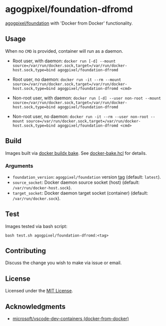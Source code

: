 # agogpixel/foundation-dfromd

[agogpixel/foundation](https://github.com/agogpixel/foundation) with 'Docker from Docker' functionality.

## Usage

When no `CMD` is provided, container will run as a daemon.

- Root user, with daemon: `docker run [-d] --mount source=/var/run/docker.sock,target=/var/run/docker-host.sock,type=bind agogpixel/foundation-dfromd`
- Root user, no daemon: `docker run -it --rm --mount source=/var/run/docker.sock,target=/var/run/docker-host.sock,type=bind agogpixel/foundation-dfromd <cmd>`

- Non-root user, with daemon: `docker run [-d] --user non-root --mount source=/var/run/docker.sock,target=/var/run/docker-host.sock,type=bind agogpixel/foundation-dfromd`
- Non-root user, no daemon: `docker run -it --rm --user non-root --mount source=/var/run/docker.sock,target=/var/run/docker-host.sock,type=bind agogpixel/foundation-dfromd <cmd>`

## Build

Images built via [docker buildx bake](https://docs.docker.com/engine/reference/commandline/buildx_bake/). See [docker-bake.hcl](./docker-bake.hcl) for details.

### Arguments

- `foundation_version`: `agogpixel/foundation` version [tag](https://hub.docker.com/r/agogpixel/foundation/tags?page=1&ordering=last_updated) (default: `latest`).
- `source_socket`: Docker daemon source socket (host) (default: `/var/run/docker-host.sock`).
- `target_socket`: Docker daemon target socket (container) (default: `/var/run/docker.sock`).

## Test

Images tested via bash script:

```shell
bash test.sh agogpixel/foundation-dfromd:<tag>
```

## Contributing

Discuss the change you wish to make via issue or email.

## License

Licensed under the [MIT License](./LICENSE).

## Acknowledgments

- [microsoft/vscode-dev-containers (docker-from-docker)](https://github.com/microsoft/vscode-dev-containers/tree/main/containers/docker-from-docker)
